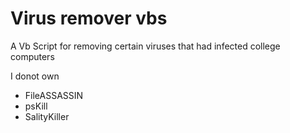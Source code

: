 # Virus remover vbs
A Vb Script for removing certain viruses that had infected college computers


I donot own
* FileASSASSIN
* psKill
* SalityKiller
